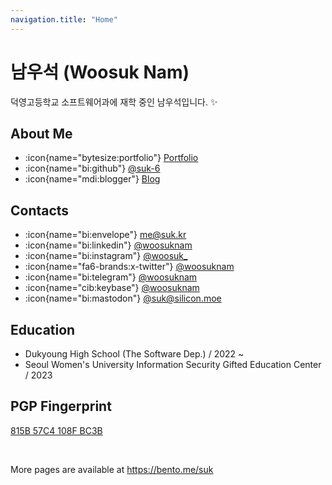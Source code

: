 ```yaml
---
navigation.title: "Home"
---
```


# 남우석 (Woosuk Nam)

덕영고등학교 소프트웨어과에 재학 중인 남우석입니다. :sparkles:

## About Me

-   :icon{name="bytesize:portfolio"} [Portfolio](https://portfolio.suk.kr)
-   :icon{name="bi:github"} [@suk-6](https://github.com/suk-6)
-   :icon{name="mdi:blogger"} [Blog](https://blog.suk.kr)

## Contacts

-   :icon{name="bi:envelope"} [me@suk.kr](mailto:me@suk.kr)
-   :icon{name="bi:linkedin"} [@woosuknam](https://www.linkedin.com/in/woosuknam)
-   :icon{name="bi:instagram"} [@woosuk\_](https://www.instagram.com/woosuk_/)
-   :icon{name="fa6-brands:x-twitter"} [@woosuknam](https://x.com/woosuknam)
-   :icon{name="bi:telegram"} [@woosuknam](https://t.me/woosuknam)
-   :icon{name="cib:keybase"} [@woosuknam](https://keybase.io/woosuknam)
-   :icon{name="bi:mastodon"} [@suk@silicon.moe](https://social.silicon.moe/@suk)

## Education

-   Dukyoung High School (The Software Dep.) / 2022 ~
-   Seoul Women's University Information Security Gifted Education Center / 2023

## PGP Fingerprint

[815B 57C4 108F BC3B](https://keys.openpgp.org/vks/v1/by-fingerprint/6D99AAD025E93699B9A52C13815B57C4108FBC3B)

<br />

More pages are available at <https://bento.me/suk>
